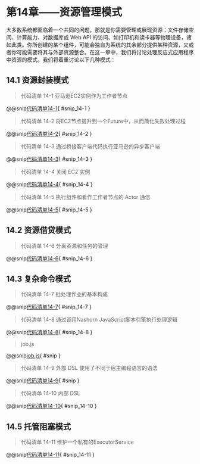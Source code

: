 # 第14章——资源管理模式

大多数系统都面临着一个共同的问题，那就是你需要管理或展现资源：文件存储空间、计算能力、对数据库或 Web API 的访问、如打印机和读卡器等物理设备，诸如此类。你所创建的某个组件，可能会独自为系统的其余部分提供某种资源，又或者你可能需要将其与外部资源整合。在这一章中，我们将讨论处理反应式应用程序中资源的模式。我们将着重讨论以下几种模式：

## 14.1 资源封装模式

> 代码清单 14-1 亚马逊EC2实例作为工作者节点

@@snip[代码清单14-1](../../../../chapter14/src/main/java/chapter14/ResourceEncapsulation.java){ #snip_14-1 }

> 代码清单 14-2 将EC2节点提升到一个Future中，从而简化失败处理过程

@@snip[代码清单14-2](../../../../chapter14/src/main/java/chapter14/ResourceEncapsulation.java){ #snip_14-2 }

> 代码清单 14-3 通过桥接客户端代码执行亚马逊的异步客户端

@@snip[代码清单14-3](../../../../chapter14/src/main/java/chapter14/ResourceEncapsulation.java){ #snip_14-3 }

> 代码清单 14-4 关闭 EC2 实例

@@snip[代码清单14-4](../../../../chapter14/src/main/java/chapter14/ResourceEncapsulation.java){ #snip_14-4 }

> 代码清单 14-5 执行组件和看作工作者节点的 Actor 通信

@@snip[代码清单14-5](../../../../chapter14/src/main/java/chapter14/ResourceEncapsulation.java){ #snip_14-5 }

## 14.2 资源借贷模式

> 代码清单 14-6 分离资源和任务的管理

@@snip[代码清单14-6](../../../../chapter14/src/main/java/chapter14/ResourceLoan.java){ #snip_14-6 }

## 14.3 复杂命令模式

> 代码清单 14-7 批处理作业的基本构成

@@snip[代码清单14-7](../../../../chapter14/src/main/java/chapter14/ComplexCommand.java){ #snip_14-7 }

> 代码清单 14-8 通过调用Nashorn JavaScript脚本引擎执行处理逻辑

@@snip[代码清单14-8](../../../../chapter14/src/main/java/chapter14/ComplexCommand.java){ #snip_14-8 }

> job.js

@@snip[job.js](../../../../chapter14/src/main/resources/chapter14/job.js){ #snip }

> 代码清单 14-9 外部 DSL 使用了不同于宿主编程语言的语法

@@snip[代码清单14-9](../../../../chapter14/src/main/resources/chapter14/dsl.txt){ #snip }

> 代码清单 14-10 内部 DSL

@@snip[代码清单14-10](../../../../chapter14/src/main/java/chapter14/ComplexCommand.java){ #snip_14-10 }

## 14.5 托管阻塞模式

> 代码清单 14-11 维护一个私有的ExecutorService

@@snip[代码清单14-11](../../../../chapter14/src/main/java/chapter14/ManagedBlocking.java){ #snip_14-11 }

